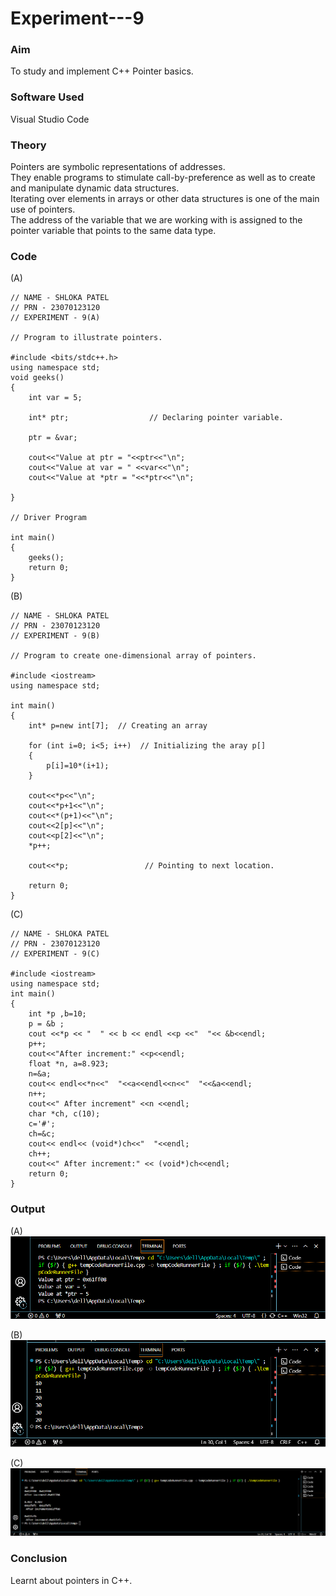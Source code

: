 # Experiment---9 

### Aim 
To study and implement C++ Pointer basics. 

### Software Used 
Visual Studio Code <br> 

### Theory 
Pointers are symbolic representations of addresses. <br> 
They enable programs to stimulate call-by-preference as well as to create and manipulate dynamic data structures. <br> 
Iterating over elements in arrays or other data structures is one of the main use of pointers. <br> 
The address of the variable that we are working with is assigned to the pointer variable that points to the same data type. <br>  

### Code 

(A) <br> 
```
// NAME - SHLOKA PATEL 
// PRN - 23070123120 
// EXPERIMENT - 9(A)  

// Program to illustrate pointers. 

#include <bits/stdc++.h> 
using namespace std;
void geeks()
{
    int var = 5;

    int* ptr;                  // Declaring pointer variable. 

    ptr = &var;

    cout<<"Value at ptr = "<<ptr<<"\n";
    cout<<"Value at var = " <<var<<"\n";
    cout<<"Value at *ptr = "<<*ptr<<"\n";

}

// Driver Program 

int main()
{
    geeks();
    return 0;
} 
```

(B) <br> 
```
// NAME - SHLOKA PATEL 
// PRN - 23070123120 
// EXPERIMENT - 9(B)

// Program to create one-dimensional array of pointers. 

#include <iostream> 
using namespace std; 

int main() 
{
    int* p=new int[7];  // Creating an array 

    for (int i=0; i<5; i++)  // Initializing the aray p[]
    {
        p[i]=10*(i+1);
    }

    cout<<*p<<"\n"; 
    cout<<*p+1<<"\n";
    cout<<*(p+1)<<"\n";
    cout<<2[p]<<"\n";
    cout<<p[2]<<"\n";
    *p++;

    cout<<*p;                 // Pointing to next location. 

    return 0; 
}
```

(C) <br> 
```
// NAME - SHLOKA PATEL 
// PRN - 23070123120 
// EXPERIMENT - 9(C) 

#include <iostream>
using namespace std;
int main()
{
    int *p ,b=10;
    p = &b ;
    cout <<*p << "  " << b << endl <<p <<"  "<< &b<<endl;
    p++;
    cout<<"After increment:" <<p<<endl;
    float *n, a=8.923;
    n=&a;
    cout<< endl<<*n<<"  "<<a<<endl<<n<<"  "<<&a<<endl;
    n++;
    cout<<" After increment" <<n <<endl;
    char *ch, c(10);
    c='#';
    ch=&c;
    cout<< endl<< (void*)ch<<"  "<<endl;
    ch++;
    cout<<" After increment:" << (void*)ch<<endl;
    return 0;
}
```

### Output 

(A) <br> 
![](https://github.com/Shloka-Patel/Experiment---9-/blob/main/Output_9A.png) 

(B) <br> 
![](https://github.com/Shloka-Patel/Experiment---9-/blob/main/Output_9B.png) 

(C) <br> 
![](https://github.com/Shloka-Patel/Experiment---9-/blob/main/Output_9C.png) 
### Conclusion 
Learnt about pointers in C++. 
